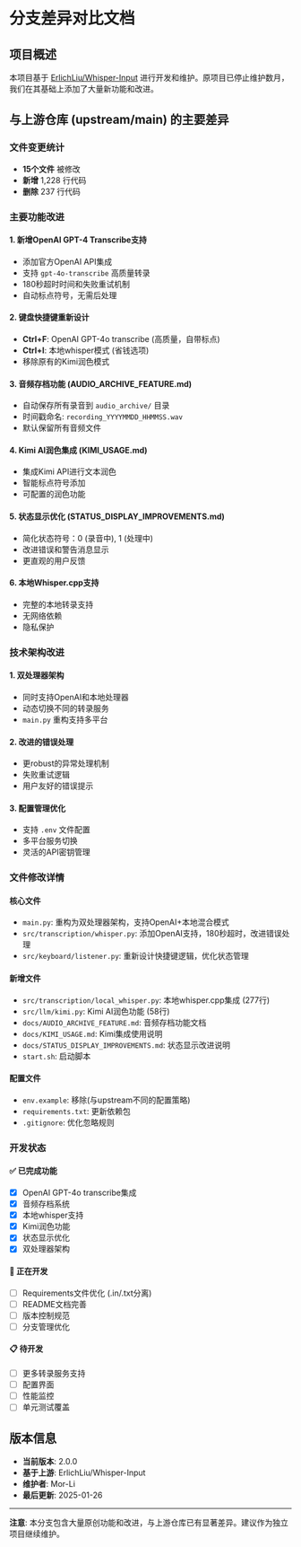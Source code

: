 # 分支差异对比文档

## 项目概述
本项目基于 [ErlichLiu/Whisper-Input](https://github.com/ErlichLiu/Whisper-Input) 进行开发和维护。原项目已停止维护数月，我们在其基础上添加了大量新功能和改进。

## 与上游仓库 (upstream/main) 的主要差异

### 文件变更统计
- **15个文件** 被修改
- **新增** 1,228 行代码
- **删除** 237 行代码

### 主要功能改进

#### 1. 新增OpenAI GPT-4 Transcribe支持
- 添加官方OpenAI API集成
- 支持 `gpt-4o-transcribe` 高质量转录
- 180秒超时时间和失败重试机制
- 自动标点符号，无需后处理

#### 2. 键盘快捷键重新设计
- **Ctrl+F**: OpenAI GPT-4o transcribe (高质量，自带标点)
- **Ctrl+I**: 本地whisper模式 (省钱选项)
- 移除原有的Kimi润色模式

#### 3. 音频存档功能 (AUDIO_ARCHIVE_FEATURE.md)
- 自动保存所有录音到 `audio_archive/` 目录
- 时间戳命名: `recording_YYYYMMDD_HHMMSS.wav`
- 默认保留所有音频文件

#### 4. Kimi AI润色集成 (KIMI_USAGE.md)
- 集成Kimi API进行文本润色
- 智能标点符号添加
- 可配置的润色功能

#### 5. 状态显示优化 (STATUS_DISPLAY_IMPROVEMENTS.md)
- 简化状态符号：0 (录音中), 1 (处理中)
- 改进错误和警告消息显示
- 更直观的用户反馈

#### 6. 本地Whisper.cpp支持
- 完整的本地转录支持
- 无网络依赖
- 隐私保护

### 技术架构改进

#### 1. 双处理器架构
- 同时支持OpenAI和本地处理器
- 动态切换不同的转录服务
- `main.py` 重构支持多平台

#### 2. 改进的错误处理
- 更robust的异常处理机制
- 失败重试逻辑
- 用户友好的错误提示

#### 3. 配置管理优化
- 支持 `.env` 文件配置
- 多平台服务切换
- 灵活的API密钥管理

### 文件修改详情

#### 核心文件
- `main.py`: 重构为双处理器架构，支持OpenAI+本地混合模式
- `src/transcription/whisper.py`: 添加OpenAI支持，180秒超时，改进错误处理
- `src/keyboard/listener.py`: 重新设计快捷键逻辑，优化状态管理

#### 新增文件
- `src/transcription/local_whisper.py`: 本地whisper.cpp集成 (277行)
- `src/llm/kimi.py`: Kimi AI润色功能 (58行)
- `docs/AUDIO_ARCHIVE_FEATURE.md`: 音频存档功能文档
- `docs/KIMI_USAGE.md`: Kimi集成使用说明
- `docs/STATUS_DISPLAY_IMPROVEMENTS.md`: 状态显示改进说明
- `start.sh`: 启动脚本

#### 配置文件
- `env.example`: 移除(与upstream不同的配置策略)
- `requirements.txt`: 更新依赖包
- `.gitignore`: 优化忽略规则

### 开发状态

#### ✅ 已完成功能
- [x] OpenAI GPT-4o transcribe集成
- [x] 音频存档系统
- [x] 本地whisper支持
- [x] Kimi润色功能
- [x] 状态显示优化
- [x] 双处理器架构

#### 🚧 正在开发
- [ ] Requirements文件优化 (.in/.txt分离)
- [ ] README文档完善
- [ ] 版本控制规范
- [ ] 分支管理优化

#### 📋 待开发
- [ ] 更多转录服务支持
- [ ] 配置界面
- [ ] 性能监控
- [ ] 单元测试覆盖

## 版本信息
- **当前版本**: 2.0.0
- **基于上游**: ErlichLiu/Whisper-Input
- **维护者**: Mor-Li
- **最后更新**: 2025-01-26

---
**注意**: 本分支包含大量原创功能和改进，与上游仓库已有显著差异。建议作为独立项目继续维护。